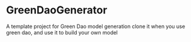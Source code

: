 # GreenDaoGenerator
A template project for Green Dao model generation
clone it when you use green dao, and use it to build your own model
